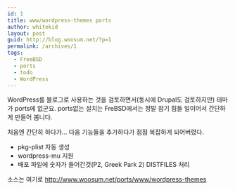 ```yaml
---
id: 1
title: www/wordpress-themes ports
author: whitekid
layout: post
guid: http://blog.woosum.net/?p=1
permalink: /archives/1
tags:
  - FreeBSD
  - ports
  - todo
  - WordPress
---
```

WordPress를 블로그로 사용하는 것을 검토하면서(동시에 Drupal도 검토하지만) 테마가 ports에 없군요. ports없는 설치는 FreBSD에서는 정말 참기 힘들 일이어서 간단하게 만들어 봅니다.

처음엔 간단히 하다가... 다음 기능들을 추가하다가 점점 복잡하게 되어버렸다.

  * pkg-plist 자동 생성
  * wordpress-mu 지원
  * 배포 파일에 숫자가 들어간것(P2, Greek Park 2) DISTFILES 처리

소스는 여기로 http://www.woosum.net/ports/www/wordpress-themes